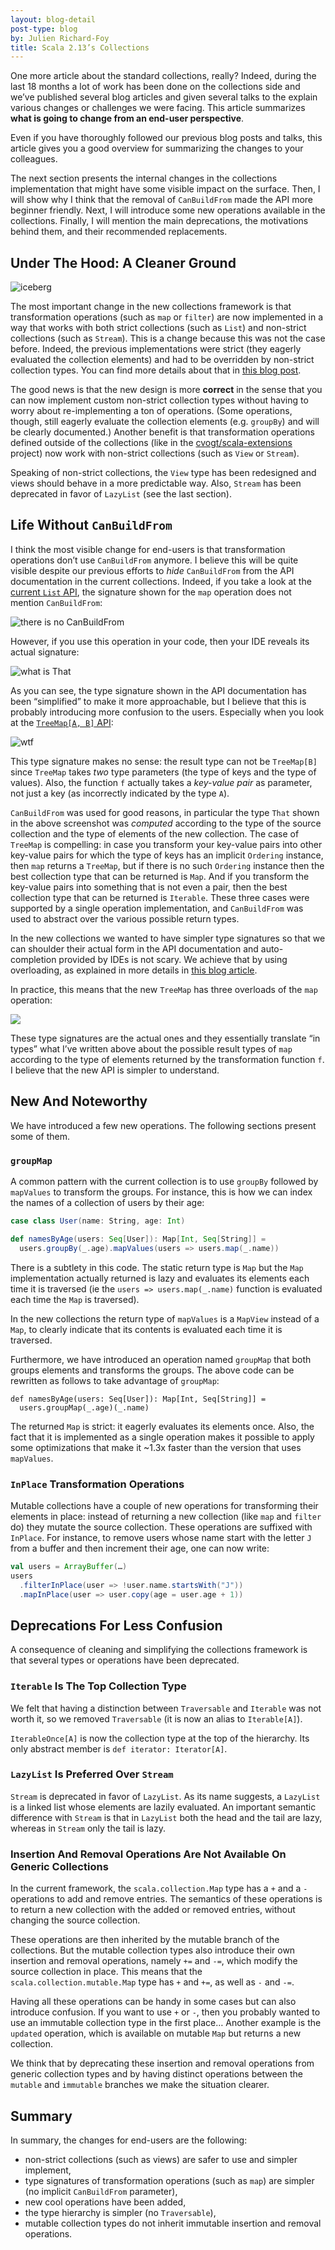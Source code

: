 ```yaml
---
layout: blog-detail
post-type: blog
by: Julien Richard-Foy
title: Scala 2.13’s Collections
---
```


One more article about the standard collections, really? Indeed, during the last
18 months a lot of work has been done on the collections side and we’ve published
several blog articles and given several talks to the explain various changes or
challenges we were facing. This article summarizes **what is going
to change from an end-user perspective**.

Even if you have thoroughly followed our previous blog posts and talks, this article
gives you a good overview for summarizing the changes to your colleagues.

The next section presents the internal changes in the collections implementation
that might have some visible impact on the surface. Then, I will show why I think
that the removal of `CanBuildFrom` made the API more beginner friendly. Next, I
will introduce some new operations available in the collections. Finally, I
will mention the main deprecations, the motivations behind them, and their
recommended replacements.

## Under The Hood: A Cleaner Ground

![iceberg](/resources/img/blog/iceberg.jpeg)

The most important change in the new collections framework is that transformation
operations (such as `map` or `filter`) are now implemented in a way that works with both
strict collections (such as `List`) and non-strict collections (such as `Stream`).
This is a change because this was not the case before. Indeed, the previous
implementations were strict (they eagerly evaluated the collection elements) and had
to be overridden by non-strict collection types. You can find more details about that in
[this blog post](/blog/2017/11/28/view-based-collections.html).

The good news is that the new design is more **correct** in the sense that you can
now implement custom non-strict collection types without having to worry about
re-implementing a ton of operations. (Some operations, though, still eagerly evaluate
the collection elements (e.g. `groupBy`) and will be clearly documented.) Another benefit
is that transformation operations defined outside of the collections (like in the
[cvogt/scala-extensions](https://github.com/cvogt/scala-extensions) project)
now work with non-strict collections (such as `View` or `Stream`).

Speaking of non-strict collections, the `View` type has been redesigned and
views should behave in a more predictable way. Also, `Stream` has been
deprecated in favor of `LazyList` (see the last section).

## Life Without `CanBuildFrom`

I think the most visible change for end-users is that transformation operations
don’t use `CanBuildFrom` anymore. I believe this will be quite visible despite our previous
efforts to *hide* `CanBuildFrom` from the API documentation in the current collections.
Indeed, if you take a look at the
[current `List` API](/api/2.12.6/scala/collection/immutable/List.html), the signature
shown for the `map` operation does not mention `CanBuildFrom`:

![there is no CanBuildFrom](/resources/img/blog/scaladoc-list-map.png)

However, if you use this operation in your code, then your IDE reveals its actual signature:

![what is That](/resources/img/blog/ij-list-map.png)

As you can see, the type signature shown in the API documentation has been “simplified”
to make it more approachable, but I believe that this is probably introducing more
confusion to the users. Especially when you look at the
[`TreeMap[A, B]` API](/api/2.12.6/scala/collection/immutable/TreeMap.html):

![wtf](/resources/img/blog/scaladoc-treemap-map.png)

This type signature makes no sense: the result type can not be `TreeMap[B]` since
`TreeMap` takes *two* type parameters (the type of keys and the type
of values). Also, the function `f` actually takes a *key-value pair* as parameter,
not just a key (as incorrectly indicated by the type `A`).

`CanBuildFrom` was used for good reasons, in particular the type `That` shown
in the above screenshot was *computed* according to the type of the source
collection and the type of elements of the new collection. The case of `TreeMap`
is compelling: in case you transform your key-value pairs into other key-value
pairs for which the type of keys has an implicit `Ordering` instance, then `map`
returns a `TreeMap`, but if there is no such `Ordering` instance then the best
collection type that can be returned is `Map`. And if you transform the key-value
pairs into something that is not even a pair, then the best collection type
that can be returned is `Iterable`. These three cases were supported by
a single operation implementation, and `CanBuildFrom` was used to abstract over
the various possible return types.

In the new collections we wanted to have simpler type signatures so that we
can shoulder their actual form in the API documentation and auto-completion
provided by IDEs is not scary. We achieve that by using overloading, as
explained in more details in
[this blog article](/blog/2017/05/30/tribulations-canbuildfrom.html).

In practice, this means that the new `TreeMap` has three overloads of the
`map` operation:

![](/resources/img/blog/scaladoc-new-treemap-map.png)

These type signatures are the actual ones and they essentially translate
“in types” what I’ve written above about the possible result types of `map`
according to the type of elements returned by the transformation function `f`.
I believe that the new API is simpler to understand.

## New And Noteworthy

We have introduced a few new operations. The following sections
present some of them.

### `groupMap`

A common pattern with the current collection is to use `groupBy`
followed by `mapValues` to transform the groups. For instance,
this is how we can index the names of a collection of users by
their age:

~~~ scala
case class User(name: String, age: Int)

def namesByAge(users: Seq[User]): Map[Int, Seq[String]] =
  users.groupBy(_.age).mapValues(users => users.map(_.name))
~~~

There is a subtlety in this code. The static return type is `Map`
but the `Map` implementation actually returned is lazy and evaluates
its elements each time it is traversed (ie the `users => users.map(_.name)`
function is evaluated each time the `Map` is traversed).

In the new collections the return type of `mapValues` is a `MapView` instead
of a `Map`, to clearly indicate that its contents is evaluated each time it
is traversed.

Furthermore, we have introduced an operation named `groupMap`
that both groups elements and transforms the groups. The above code
can be rewritten as follows to take advantage of `groupMap`:

~~~
def namesByAge(users: Seq[User]): Map[Int, Seq[String]] =
  users.groupMap(_.age)(_.name)
~~~

The returned `Map` is strict: it eagerly evaluates its elements
once. Also, the fact that it is implemented as a single operation
makes it possible to apply some optimizations that make it
~1.3x faster than the version that uses `mapValues`.

### `InPlace` Transformation Operations

Mutable collections have a couple of new operations for transforming
their elements in place: instead of returning a new collection (like
`map` and `filter` do) they mutate the source collection. These
operations are suffixed with `InPlace`. For instance, to remove
users whose name start with the letter `J` from a buffer and then
increment their age, one can now write:

~~~ scala
val users = ArrayBuffer(…)
users
  .filterInPlace(user => !user.name.startsWith("J"))
  .mapInPlace(user => user.copy(age = user.age + 1))
~~~

## Deprecations For Less Confusion

A consequence of cleaning and simplifying the collections framework
is that several types or operations have been deprecated.

### `Iterable` Is The Top Collection Type

We felt that having a distinction between `Traversable` and `Iterable` was not
worth it, so we removed `Traversable` (it is now an alias to `Iterable[A]`).

`IterableOnce[A]` is now the collection type at the top of the hierarchy.
Its only abstract member is `def iterator: Iterator[A]`.

### `LazyList` Is Preferred Over `Stream`

`Stream` is deprecated in favor of `LazyList`. As its name suggests,
a `LazyList` is a linked list whose elements are lazily evaluated. An
important semantic difference with `Stream` is that in `LazyList` both
the head and the tail are lazy, whereas in `Stream` only the tail is lazy.

### Insertion And Removal Operations Are Not Available On Generic Collections

In the current framework, the `scala.collection.Map` type has a `+` and a `-` operations
to add and remove entries. The semantics of these operations is to return a new collection
with the added or removed entries, without changing the source collection.

These operations are then inherited by the mutable branch of the collections. But the mutable
collection types also introduce their own insertion and removal operations, namely `+=` and `-=`,
which modify the source collection in place. This means that the `scala.collection.mutable.Map` type
has `+` and `+=`, as well as `-` and `-=`.

Having all these operations can be handy in some cases but can also introduce confusion. If you want
to use `+` or `-`, then you probably wanted to use an immutable collection type in the first place…
Another example is the `updated` operation, which is available on mutable `Map` but returns a new
collection.

We think that by deprecating these insertion and removal operations from generic collection
types and by having distinct operations between the `mutable` and `immutable` branches we make
the situation clearer.
 
## Summary

In summary, the changes for end-users are the following:

- non-strict collections (such as views) are safer to use and simpler implement,
- type signatures of transformation operations (such as `map`) are simpler
  (no implicit `CanBuildFrom` parameter),
- new cool operations have been added,
- the type hierarchy is simpler (no `Traversable`),
- mutable collection types do not inherit immutable insertion and removal operations.
